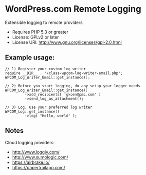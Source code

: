 WordPress.com Remote Logging
============================
Extensible logging to remote providers

* Requires PHP 5.3 or greater
* License: GPLv2 or later
* License URI: http://www.gnu.org/licenses/gpl-2.0.html

Example usage:
--------------

	// 1) Register your custom log writer
	require __DIR__ . '/class-wpcom-log-writer-email.php';
	WPCOM_Log_Writer_Email::get_instance();

	// 2) Before you start logging, do any setup your logger needs
	WPCOM_Log_Writer_Email::get_instance()
	         ->add_recipients( 'gkoen@pmc.com' )
	         ->send_log_as_attachment();

	// 3) Log. Use your preferred log writer
	WPCOM_Log::get_instance()
	         ->log( "Hello, world" );

Notes
-----

Cloud logging providers:

* http://www.loggly.com/
* http://www.sumologic.com/
* https://airbrake.io/
* https://papertrailapp.com/

